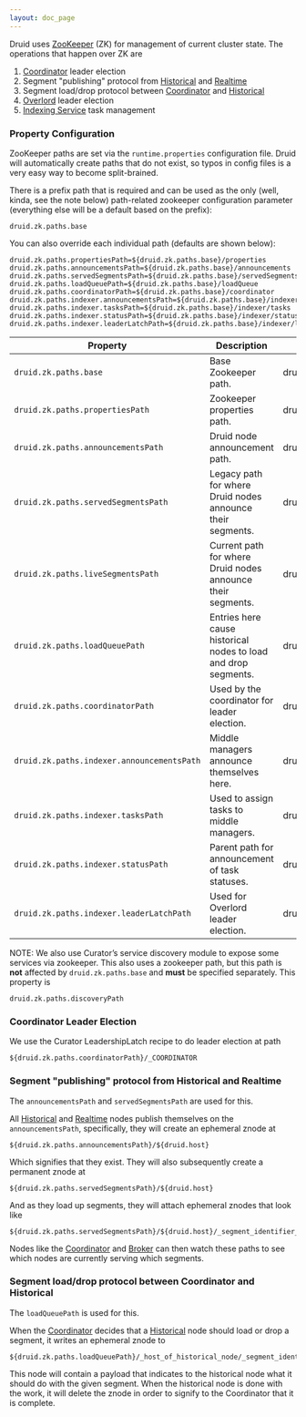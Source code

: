 ```yaml
---
layout: doc_page
---
```

Druid uses [ZooKeeper](http://zookeeper.apache.org/) (ZK) for management of current cluster state. The operations that happen over ZK are

1.  [Coordinator](Coordinator.html) leader election
2.  Segment "publishing" protocol from [Historical](Historical.html) and [Realtime](Realtime.html)
3.  Segment load/drop protocol between [Coordinator](Coordinator.html) and [Historical](Historical.html)
4.  [Overlord](Indexing-Service.html) leader election
5.  [Indexing Service](Indexing-Service.html) task management

### Property Configuration

ZooKeeper paths are set via the `runtime.properties` configuration file. Druid will automatically create paths that do not exist, so typos in config files is a very easy way to become split-brained.

There is a prefix path that is required and can be used as the only (well, kinda, see the note below) path-related zookeeper configuration parameter (everything else will be a default based on the prefix):

```
druid.zk.paths.base
```

You can also override each individual path (defaults are shown below):

```
druid.zk.paths.propertiesPath=${druid.zk.paths.base}/properties
druid.zk.paths.announcementsPath=${druid.zk.paths.base}/announcements
druid.zk.paths.servedSegmentsPath=${druid.zk.paths.base}/servedSegments
druid.zk.paths.loadQueuePath=${druid.zk.paths.base}/loadQueue
druid.zk.paths.coordinatorPath=${druid.zk.paths.base}/coordinator
druid.zk.paths.indexer.announcementsPath=${druid.zk.paths.base}/indexer/announcements
druid.zk.paths.indexer.tasksPath=${druid.zk.paths.base}/indexer/tasks
druid.zk.paths.indexer.statusPath=${druid.zk.paths.base}/indexer/status
druid.zk.paths.indexer.leaderLatchPath=${druid.zk.paths.base}/indexer/leaderLatchPath
```

|Property|Description|Default|
|--------|-----------|-------|
|`druid.zk.paths.base`|Base Zookeeper path.|druid|
|`druid.zk.paths.propertiesPath`|Zookeeper properties path.|druid/properties|
|`druid.zk.paths.announcementsPath`|Druid node announcement path.|druid/announcements|
|`druid.zk.paths.servedSegmentsPath`|Legacy path for where Druid nodes announce their segments.|druid/servedSegments|
|`druid.zk.paths.liveSegmentsPath`|Current path for where Druid nodes announce their segments.|druid/segments|
|`druid.zk.paths.loadQueuePath`|Entries here cause historical nodes to load and drop segments.|druid/loadQueue|
|`druid.zk.paths.coordinatorPath`|Used by the coordinator for leader election.|druid/coordinator|
|`druid.zk.paths.indexer.announcementsPath`|Middle managers announce themselves here.|druid/indexer/announcements|
|`druid.zk.paths.indexer.tasksPath`|Used to assign tasks to middle managers.|druid/indexer/tasks|
|`druid.zk.paths.indexer.statusPath`|Parent path for announcement of task statuses.|druid/indexer/status|
|`druid.zk.paths.indexer.leaderLatchPath`|Used for Overlord leader election.|druid/indexer/leaderLatchPath|


NOTE: We also use Curator’s service discovery module to expose some services via zookeeper. This also uses a zookeeper path, but this path is **not** affected by `druid.zk.paths.base` and **must** be specified separately. This property is

```
druid.zk.paths.discoveryPath
```

### Coordinator Leader Election

We use the Curator LeadershipLatch recipe to do leader election at path

```
${druid.zk.paths.coordinatorPath}/_COORDINATOR
```

### Segment "publishing" protocol from Historical and Realtime

The `announcementsPath` and `servedSegmentsPath` are used for this.

All [Historical](Historical.html) and [Realtime](Realtime.html) nodes publish themselves on the `announcementsPath`, specifically, they will create an ephemeral znode at

```
${druid.zk.paths.announcementsPath}/${druid.host}
```

Which signifies that they exist. They will also subsequently create a permanent znode at

```
${druid.zk.paths.servedSegmentsPath}/${druid.host}
```

And as they load up segments, they will attach ephemeral znodes that look like

```
${druid.zk.paths.servedSegmentsPath}/${druid.host}/_segment_identifier_
```

Nodes like the [Coordinator](Coordinator.html) and [Broker](Broker.html) can then watch these paths to see which nodes are currently serving which segments.

### Segment load/drop protocol between Coordinator and Historical

The `loadQueuePath` is used for this.

When the [Coordinator](Coordinator.html) decides that a [Historical](Historical.html) node should load or drop a segment, it writes an ephemeral znode to

```
${druid.zk.paths.loadQueuePath}/_host_of_historical_node/_segment_identifier
```

This node will contain a payload that indicates to the historical node what it should do with the given segment. When the historical node is done with the work, it will delete the znode in order to signify to the Coordinator that it is complete.
